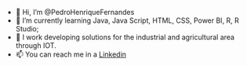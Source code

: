 - 👋 Hi, I’m @PedroHenriqueFernandes
- 🌱 I’m currently learning Java, Java Script, HTML, CSS, Power BI, R, R Studio;
- 💼 I work developing solutions for the industrial and agricultural area through IOT.
- 📫 You can reach me in a [Linkedin](www.linkedin.com/in/pedro-h-fernandes752)
